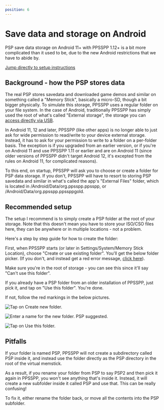 ```yaml
---
position: 6
---
```

# Save data and storage on Android

PSP save data storage on Android 11+ with PPSSPP 1.12+ is a bit more complicated than it used to be, due to the new Android restrictions that we have to abide by.

[Jump directly to setup instructions](#setup)

## Background - how the PSP stores data

The real PSP stores savedata and downloaded game demos and similar on something called a "Memory Stick", basically a micro-SD, though a bit bigger physically. To simulate this storage, PPSSPP uses a regular folder on your file system. In the case of Android, traditionally PPSSPP has simply used the root of what's called "External storage", the storage you can [access directly via USB](docs/getting-started/installing-games-android).

In Android 11, 12 and later, PPSSPP (like other apps) is no longer able to just ask for wide permission to read/write to your device external storage. Instead, it has to ask for your permission to write to a folder on a per-folder basis. The exception is if you upgraded from an earlier version, or if you're on Android 11 and use PPSSPP 1.11 or earlier and are on Android 11 (since older versions of PPSSPP didn't target Android 12, it's excepted from the rules on Android 11, for complicated reasons).

To this end, on startup, PPSSPP will ask you to choose or create a folder for PSP data storage. If you don't, PPSSPP will have to resort to storing PSP savedata and similar in what's called the app's "External Files" folder, which is located in /Android/Data/org.ppsspp.ppsspp, or /Android/Data/org.ppsspp.ppssppgold.

## <a name="setup"></a>Recommended setup

The setup I recommend is to simply create a PSP folder at the root of your storage. Note that this doesn't mean you have to store your ISO/CSO files here, they can be anywhere or in multiple locations - not a problem.

Here's a step by step guide for how to create the folder:

First, when PPSSPP starts (or later in Settings/System/Memory Stick Location), choose "Create or use existing folder". You'll get the below folder picker. (If you don't, and instead get a red error message, [click here](/docs/troubleshooting/cant-pick-folder)).

Make sure you're in the root of storage - you can see this since it'll say "Can't use this folder".

If you already have a PSP folder from an older installation of PPSSPP, just pick it, and tap on "Use this folder". You're done.

If not, follow the red markings in the below pictures.

![Tap on Create new folder.](/static/img/guide_folder/step1.png)

![Enter a name for the new folder. PSP suggested.](/static/img/guide_folder/step2.png)

![Tap on Use this folder.](/static/img/guide_folder/step3.png)

## Pitfalls

If your folder is named PSP, PPSSPP will not create a subdirectory called PSP inside it, and instead use the folder directly as the PSP directory in the root of the virtual memstick.

As a result, if you rename your folder from PSP to say PSP2 and then pick it again in PPSSPP, you won't see anything that's inside it. Instead, it will create a new subfolder inside it called PSP and use that. This can be really confusing!

To fix it, either rename the folder back, or move all the contents into the PSP subfolder.